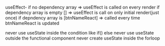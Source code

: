 useEffect-
if no dependency array => useEffect is called on every render
if dependency array is empty [] => useEffect is call on only initial render(just once) 
if depndency array is [btnNameReact] => called every time btnNameReact is updated


never use useState inside the condition like if() else
never use useState outside the functional component
never create useState inside the forloop